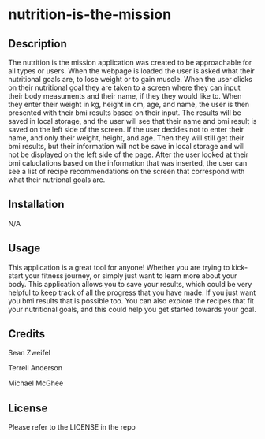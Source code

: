 # nutrition-is-the-mission

## Description

The nutrition is the mission application was created to be approachable for all types or users. When the webpage is loaded the user is asked what their nutritional goals are, to lose weight or to gain muscle. When the user clicks on their nutritional goal they are taken to a screen where they can input their body measuments and their name, if they they would like to. When they enter their weight in kg, height in cm, age, and name, the user is then presented with their bmi results based on their input. The results will be saved in local storage, and the user will see that their name and bmi result is saved on the left side of the screen. If the user decides not to enter their name, and only their weight, height, and age. Then they will still get their bmi results, but their information will not be save in local storage and will not be displayed on the left side of the page. After the user looked at their bmi caluclations based on the information that was inserted, the user can see a list of recipe recommendations on the screen that correspond with what their nutrional goals are.  


## Installation

N/A

## Usage

This application is a great tool for anyone! Whether you are trying to kick-start your fitness journey, or simply just want to learn more about your body. This application allows you to save your results, which could be very helpful to keep track of all the progress that you have made. If you just want you bmi results that is possible too. You can also explore the recipes that fit your nutritional goals, and this could help you get started towards your goal. 



## Credits

Sean Zweifel

Terrell Anderson 

Michael McGhee


## License

Please refer to the LICENSE in the repo

